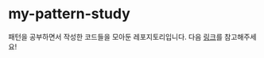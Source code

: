 # my-pattern-study
패턴을 공부하면서 작성한 코드들을 모아둔 레포지토리입니다.
다음 [링크](https://blaxsior-repository.tistory.com/category/CS/%EB%94%94%EC%9E%90%EC%9D%B8%ED%8C%A8%ED%84%B4)를 참고해주세요!
